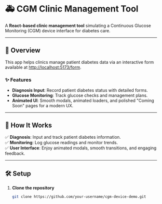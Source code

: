 # 🚑 CGM Clinic Management Tool

A **React-based clinic management tool** simulating a Continuous Glucose Monitoring (CGM) device interface for diabetes care.

---

## 📖 Overview

This app helps clinics manage patient diabetes data via an interactive form available at [http://localhost:5173/form](http://localhost:5173/form).

### ✨ Features
- **Diagnosis Input**: Record patient diabetes status with detailed forms.
- **Glucose Monitoring**: Track glucose checks and management plans.
- **Animated UI**: Smooth modals, animated loaders, and polished "Coming Soon" pages for a modern UX.

---

## 🚀 How It Works

✅ **Diagnosis**: Input and track patient diabetes information.  
✅ **Monitoring**: Log glucose readings and monitor trends.  
✅ **User Interface**: Enjoy animated modals, smooth transitions, and engaging feedback.

---

## 🛠️ Setup

1. **Clone the repository**
   ```bash
   git clone https://github.com/your-username/cgm-device-demo.git

